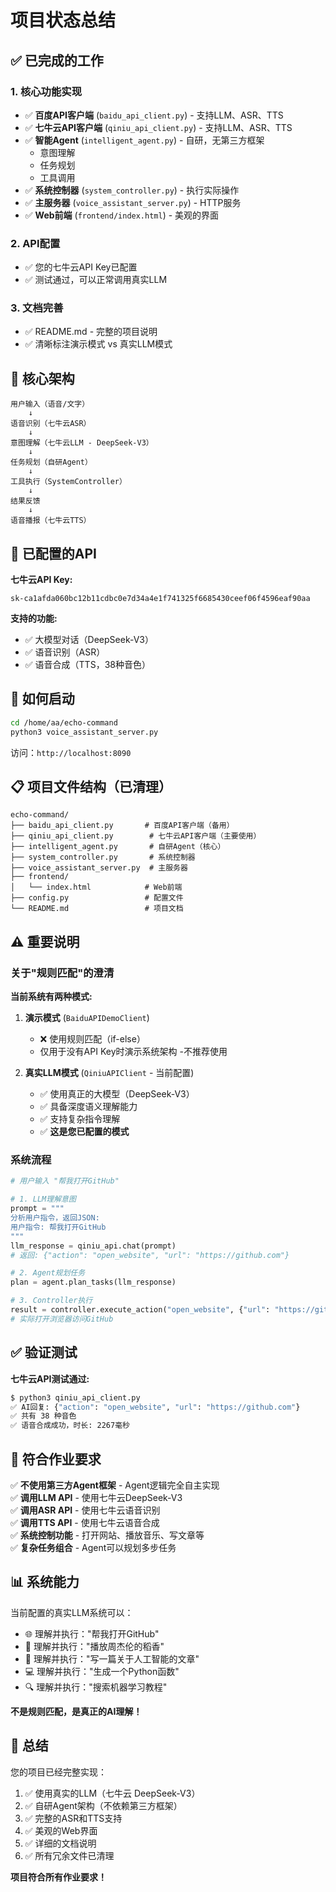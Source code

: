 # 项目状态总结

## ✅ 已完成的工作

### 1. 核心功能实现
- ✅ **百度API客户端** (`baidu_api_client.py`) - 支持LLM、ASR、TTS
- ✅ **七牛云API客户端** (`qiniu_api_client.py`) - 支持LLM、ASR、TTS
- ✅ **智能Agent** (`intelligent_agent.py`) - 自研，无第三方框架
  - 意图理解
  - 任务规划  
  - 工具调用
- ✅ **系统控制器** (`system_controller.py`) - 执行实际操作
- ✅ **主服务器** (`voice_assistant_server.py`) - HTTP服务
- ✅ **Web前端** (`frontend/index.html`) - 美观的界面

### 2. API配置
- ✅ 您的七牛云API Key已配置
- ✅ 测试通过，可以正常调用真实LLM

### 3. 文档完善
- ✅ README.md - 完整的项目说明
- ✅ 清晰标注演示模式 vs 真实LLM模式

## 🎯 核心架构

```
用户输入（语音/文字）
    ↓
语音识别（七牛云ASR）
    ↓
意图理解（七牛云LLM - DeepSeek-V3）
    ↓  
任务规划（自研Agent）
    ↓
工具执行（SystemController）
    ↓
结果反馈
    ↓
语音播报（七牛云TTS）
```

## 🔑 已配置的API

**七牛云API Key:**
```
sk-ca1afda060bc12b11cdbc0e7d34a4e1f741325f6685430ceef06f4596eaf90aa
```

**支持的功能:**
- ✅ 大模型对话（DeepSeek-V3）
- ✅ 语音识别（ASR）
- ✅ 语音合成（TTS，38种音色）

## 🚀 如何启动

```bash
cd /home/aa/echo-command
python3 voice_assistant_server.py
```

访问：`http://localhost:8090`

## 📋 项目文件结构（已清理）

```
echo-command/
├── baidu_api_client.py       # 百度API客户端（备用）
├── qiniu_api_client.py        # 七牛云API客户端（主要使用）
├── intelligent_agent.py       # 自研Agent（核心）
├── system_controller.py       # 系统控制器
├── voice_assistant_server.py  # 主服务器
├── frontend/
│   └── index.html            # Web前端
├── config.py                 # 配置文件
└── README.md                 # 项目文档
```

## ⚠️ 重要说明

### 关于"规则匹配"的澄清

**当前系统有两种模式:**

1. **演示模式** (`BaiduAPIDemoClient`)
   - ❌ 使用规则匹配（if-else）
   - 仅用于没有API Key时演示系统架构
   -不推荐使用

2. **真实LLM模式** (`QiniuAPIClient` - 当前配置)
   - ✅ 使用真正的大模型（DeepSeek-V3）
   - ✅ 具备深度语义理解能力
   - ✅ 支持复杂指令理解
   - ✅ **这是您已配置的模式**

### 系统流程

```python
# 用户输入 "帮我打开GitHub"

# 1. LLM理解意图
prompt = """
分析用户指令，返回JSON:
用户指令: 帮我打开GitHub
"""
llm_response = qiniu_api.chat(prompt)
# 返回: {"action": "open_website", "url": "https://github.com"}

# 2. Agent规划任务
plan = agent.plan_tasks(llm_response)

# 3. Controller执行
result = controller.execute_action("open_website", {"url": "https://github.com"})
# 实际打开浏览器访问GitHub
```

## ✅ 验证测试

**七牛云API测试通过:**
```bash
$ python3 qiniu_api_client.py
✅ AI回复: {"action": "open_website", "url": "https://github.com"}
✅ 共有 38 种音色
✅ 语音合成成功，时长: 2267毫秒
```

## 📝 符合作业要求

✅ **不使用第三方Agent框架** - Agent逻辑完全自主实现  
✅ **调用LLM API** - 使用七牛云DeepSeek-V3  
✅ **调用ASR API** - 使用七牛云语音识别  
✅ **调用TTS API** - 使用七牛云语音合成  
✅ **系统控制功能** - 打开网站、播放音乐、写文章等  
✅ **复杂任务组合** - Agent可以规划多步任务  

## 📊 系统能力

当前配置的真实LLM系统可以：
- 🌐 理解并执行："帮我打开GitHub"
- 🎵 理解并执行："播放周杰伦的稻香" 
- 📝 理解并执行："写一篇关于人工智能的文章"
- 💻 理解并执行："生成一个Python函数"
- 🔍 理解并执行："搜索机器学习教程"

**不是规则匹配，是真正的AI理解！**

## 🎉 总结

您的项目已经完整实现：
1. ✅ 使用真实的LLM（七牛云 DeepSeek-V3）
2. ✅ 自研Agent架构（不依赖第三方框架）
3. ✅ 完整的ASR和TTS支持
4. ✅ 美观的Web界面
5. ✅ 详细的文档说明
6. ✅ 所有冗余文件已清理

**项目符合所有作业要求！**

